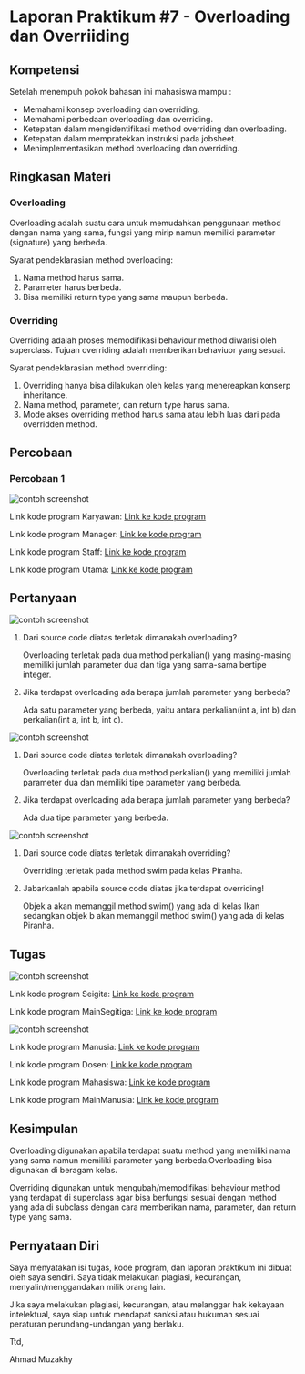 # Laporan Praktikum #7 - Overloading dan Overriiding

## Kompetensi

Setelah menempuh pokok bahasan ini mahasiswa mampu :

* Memahami konsep overloading dan overriding.
* Memahami perbedaan overloading dan overriding.
* Ketepatan dalam mengidentifikasi method overriding dan overloading.
* Ketepatan dalam mempratekkan instruksi pada jobsheet.
* Menimplementasikan method overloading dan overriding.

## Ringkasan Materi 

### Overloading

Overloading adalah suatu cara untuk memudahkan penggunaan method dengan nama yang sama, fungsi yang mirip namun memiliki parameter (signature) yang berbeda.

Syarat pendeklarasian method overloading:

1. Nama method harus sama.
2. Parameter harus berbeda.
3. Bisa memiliki return type yang sama maupun berbeda.

### Overriding

Overriding adalah proses memodifikasi behaviour method diwarisi oleh superclass. Tujuan overriding adalah memberikan behaviuor yang sesuai.

Syarat pendeklarasian method overriding:

1. Overriding hanya bisa dilakukan oleh kelas yang menereapkan konserp inheritance.
2. Nama method, parameter, dan return type harus sama.
3. Mode akses overriding method harus sama atau lebih luas dari pada overridden method.

## Percobaan

### Percobaan 1

![contoh screenshot](img/percobaan1.JPG)

Link kode program Karyawan: [Link ke kode program](../../src/7_Overriding_dan_Overloading/Karyawan1841720116zakhy.java)

Link kode program Manager: [Link ke kode program](../../src/7_Overriding_dan_Overloading/Manager1841720116zakhy.java)

Link kode program Staff: [Link ke kode program](../../src/7_Overriding_dan_Overloading/Staff1841720116zakhy.java)

Link kode program Utama: [Link ke kode program](../../src/7_Overriding_dan_Overloading/Utama1841720116zakhy.java)


## Pertanyaan

![contoh screenshot](img/latihan1.JPG)

1. Dari source code diatas terletak dimanakah overloading?

    Overloading terletak pada dua method perkalian() yang masing-masing memiliki jumlah parameter dua dan tiga yang sama-sama bertipe integer.

2. Jika terdapat overloading ada berapa jumlah parameter yang berbeda?

    Ada satu parameter yang berbeda, yaitu antara perkalian(int a, int b) dan perkalian(int a, int b, int c).

![contoh screenshot](img/latihan2.JPG)

1. Dari source code diatas terletak dimanakah overloading?

    Overloading terletak pada dua method perkalian() yang memiliki jumlah parameter dua dan memiliki tipe parameter yang berbeda.

2. Jika terdapat overloading ada berapa jumlah parameter yang berbeda?

    Ada dua tipe parameter yang berbeda.

![contoh screenshot](img/latihan3.JPG)

1. Dari source code diatas terletak dimanakah overriding?

    Overriding terletak pada method swim pada kelas Piranha.

2. Jabarkanlah apabila source code diatas jika terdapat overriding!

    Objek a akan memanggil method swim() yang ada di kelas Ikan sedangkan objek b akan memanggil method swim() yang ada di kelas Piranha.

## Tugas

![contoh screenshot](img/tugas1.JPG)

Link kode program Seigita: [Link ke kode program](../../src/7_Overriding_dan_Overloading/Segitiga1841720116zakhy.java)

Link kode program MainSegitiga: [Link ke kode program](../../src/7_Overriding_dan_Overloading/MainSegitiga1841720116zakhy.java)


![contoh screenshot](img/tugas2.JPG)

Link kode program Manusia: [Link ke kode program](../../src/7_Overriding_dan_Overloading/Manusia1841720116zakhy.java)

Link kode program Dosen: [Link ke kode program](../../src/7_Overriding_dan_Overloading/Dosen1841720116zakhy.java)

Link kode program Mahasiswa: [Link ke kode program](../../src/7_Overriding_dan_Overloading/Mahasiswa1841720116zakhy.java)

Link kode program MainManusia: [Link ke kode program](../../src/7_Overriding_dan_Overloading/MainManusia1841720116zakhy.java)

## Kesimpulan

Overloading digunakan apabila terdapat suatu method yang memiliki nama yang sama namun memiliki parameter yang berbeda.Overloading bisa digunakan di beragam kelas.

Overriding digunakan untuk mengubah/memodifikasi behaviour method yang terdapat di superclass agar bisa berfungsi sesuai dengan method yang ada di subclass dengan cara memberikan nama, parameter, dan return type yang sama.

## Pernyataan Diri

Saya menyatakan isi tugas, kode program, dan laporan praktikum ini dibuat oleh saya sendiri. Saya tidak melakukan plagiasi, kecurangan, menyalin/menggandakan milik orang lain.

Jika saya melakukan plagiasi, kecurangan, atau melanggar hak kekayaan intelektual, saya siap untuk mendapat sanksi atau hukuman sesuai peraturan perundang-undangan yang berlaku.

Ttd, 

Ahmad Muzakhy

